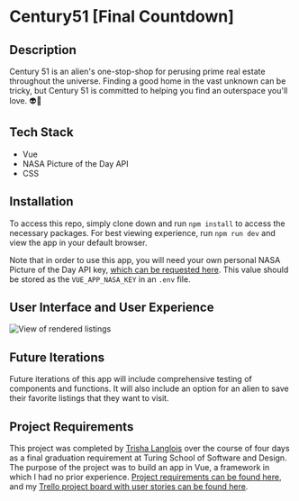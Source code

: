 # Century51 [Final Countdown]

## Description
Century 51 is an alien's one-stop-shop for perusing prime real estate throughout the universe.  Finding a good home in the vast unknown can be tricky, but Century 51 is committed to helping you find an outerspace you'll love. 👽🖤

## Tech Stack
* Vue 
* NASA Picture of the Day API
* CSS

## Installation

To access this repo, simply clone down and run `npm install` to access the necessary packages.  For best viewing experience, run `npm run dev` and view the app in your default browser.

Note that in order to use this app, you will need your own personal NASA Picture of the Day API key, [which can be requested here](https://api.nasa.gov/).  This value should be stored as the `VUE_APP_NASA_KEY` in an `.env` file.

## User Interface and User Experience 

![View of rendered listings](https://imgur.com/fF3VXzP.png)

## Future Iterations

Future iterations of this app will include comprehensive testing of components and functions.  It will also include an option for an alien to save their favorite listings that they want to visit.

## Project Requirements

This project was completed by [Trisha Langlois](https://github.com/trishalanglois) over the course of four days as a final graduation requirement at Turing School of Software and Design.  The purpose of the project was to build an app in Vue, a framework in which I had no prior experience.  [Project requirements can be found here](https://frontend.turing.io/projects/final-countdown.html), and my [Trello project board with user stories can be found here](https://trello.com/b/Qh6id7HL/final-countdown).
